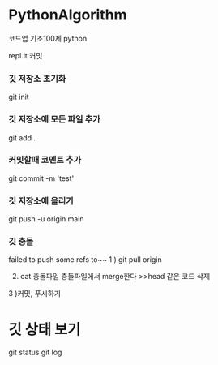 # PythonAlgorithm
코드업 기초100제 python 

repl.it 커밋

### 깃 저장소 초기화
git init

### 깃 저장소에 모든 파일 추가
git add .

### 커밋할때 코멘트 추가
git commit -m 'test'

### 깃 저장소에 올리기
git push -u origin main

### 깃 충돌 
failed to push some refs to~~ 
1 ) git pull origin

2) cat 충돌파일
충돌파일에서 merge한다 >>head 같은 코드 삭제 

3 )커밋, 푸시하기 

# 깃 상태 보기 
git status 
git log 

